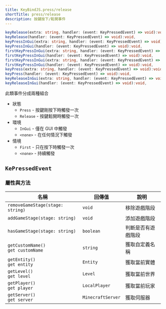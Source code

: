 ```yaml
---
title: KeyBindJS.press/release
shortTitle: press/release
description: 按鍵按下/鬆開事件
---
```


```ts title="<ClientSide/>"
keyRelease(extra: string, handler: (event: KeyPressedEvent) => void):void,
keyRelease(handler: (event: KeyPressedEvent) => void):void,
keyPressInGui(extra: string, handler: (event: KeyPressedEvent) => void):void,
keyPressInGui(handler: (event: KeyPressedEvent) => void):void,
firstKeyPressInGui(extra: string, handler: (event: KeyPressedEvent) => void):void,
firstKeyPressInGui(handler: (event: KeyPressedEvent) => void):void,
firstKeyPressInGui(extra: string, handler: (event: KeyPressedEvent) => void):void,
firstKeyPressInGui(handler: (event: KeyPressedEvent) => void):void,
keyPress(extra: string, handler: (event: KeyPressedEvent) => void):void,
keyPress(handler: (event: KeyPressedEvent) => void):void,
keyReleaseInGui(extra: string, handler: (event: KeyPressedEvent) => void):void,
keyReleaseInGui(handler: (event: KeyPressedEvent) => void):void,
```

此類事件分成兩種組合

- 狀態
  - `Press` - 按鍵剛按下時觸發一次
  - `Release` - 按鍵鬆開時觸發一次
- 環境
  - `InGui` - 僅在 GUI 中觸發
  - `<none>` - 在任何情況下觸發
- 情境
  - `First` - 只在按下時觸發一次
  - `<none>` - 持續觸發

## `KePressedEvent`

### 屬性與方法

| 名稱                                    | 回傳值            | 說明               |
| --------------------------------------- | ----------------- | ------------------ |
| `removeGameStage(stage: string)`        | `void`            | 移除遊戲階段       |
| `addGameStage(stage: string)`           | `void`            | 添加遊戲階段       |
| `hasGameStage(stage: string)`           | `boolean`         | 判斷是否有遊戲階段 |
| `getCustomName()` <br> `get customName` | `string`          | 獲取自定義名稱     |
| `getEntity()` <br> `get entity`         | `Entity`          | 獲取當前實體       |
| `getLevel()` <br> `get level`           | `Level`           | 獲取當前世界       |
| `getPlayer()` <br> `get player`         | `LocalPlayer`     | 獲取當前玩家       |
| `getServer()` <br> `get server`         | `MinecraftServer` | 獲取伺服器         |